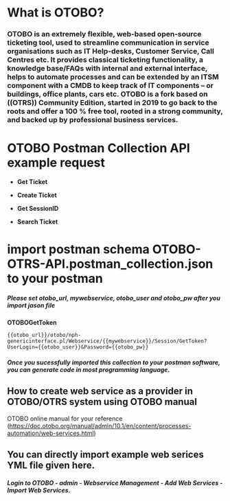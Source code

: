# What is OTOBO?

###  OTOBO is an extremely flexible, web-based open-source ticketing tool, used to streamline communication in service organisations such as IT Help-desks, Customer Service, Call Centres etc. It provides classical ticketing functionality, a knowledge base/FAQs with internal and external interface, helps to automate processes and can be extended by an ITSM component with a CMDB to keep track of IT components – or buildings, office plants, cars etc. OTOBO is a fork based on ((OTRS)) Community Edition, started in 2019 to go back to the roots and offer a 100 % free tool, rooted in a strong community, and backed up by professional business services.


# OTOBO Postman Collection API example request

- **Get Ticket**

- **Create Ticket**
 
- **Get SessionID**

- **Search Ticket**


# import postman schema OTOBO-OTRS-API.postman_collection.json to your postman 

##### Please set otobo_url, mywebservice, otobo_user and otobo_pw after you import jason file


**OTOBOGetToken**

```
{{otobo_url}}/otobo/nph-genericinterface.pl/Webservice/{{mywebservice}}/Session/GetToken?UserLogin={{otobo_user}}&Password={{otobo_pw}}
```

##### Once you sucessfully imported this collection to your postman software, you can generate code in most programming language. 


## How to create web service as a provider in OTOBO/OTRS system using OTOBO manual

OTOBO online manual for your reference (https://doc.otobo.org/manual/admin/10.1/en/content/processes-automation/web-services.html)

## You can directly import example web serices YML file given here. 

##### Login to OTOBO - admin - Webservice Management - Add Web Services -  Import Web Services. 







